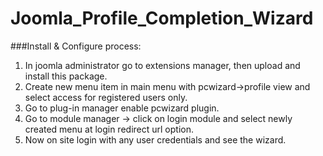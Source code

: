 # Joomla_Profile_Completion_Wizard

###Install & Configure process:

1. In joomla administrator go to extensions manager, then upload and install this package.
2. Create new menu item in main menu with pcwizard->profile view and select access for registered users only.
3. Go to plug-in manager enable pcwizard plugin.
4. Go to module manager -> click on login module and select newly created menu at login redirect url option.
5. Now on site login with any user credentials and see the wizard.
